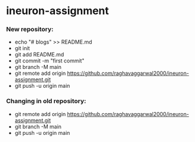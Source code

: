 # ineuron-assignment



### New repository:
- echo "# blogs" >> README.md
- git init
- git add README.md
- git commit -m "first commit"
- git branch -M main
- git remote add origin https://github.com/raghavaggarwal2000/ineuron-assignment.git
- git push -u origin main

### Changing in old repository:
- git remote add origin https://github.com/raghavaggarwal2000/ineuron-assignment.git
- git branch -M main
- git push -u origin main
